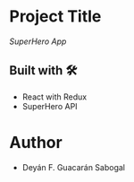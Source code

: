 # Project Title

_SuperHero App_

## Built with 🛠️

- React with Redux
- SuperHero API

# Author

- Deyán F. Guacarán Sabogal
